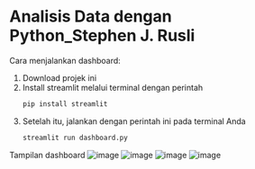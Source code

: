 # Analisis Data dengan Python_Stephen J. Rusli

Cara menjalankan dashboard:
1. Download projek ini
2. Install streamlit melalui terminal dengan perintah
   ```bash
   pip install streamlit
   ```
3. Setelah itu, jalankan dengan perintah ini pada terminal Anda
   ```bash
   streamlit run dashboard.py
   ```

Tampilan dashboard
![image](https://github.com/phen28/Analisis_Data_dengan_Python_Stephen/assets/92217368/128811e5-6d28-430a-89ec-3d5f75195b3f)
![image](https://github.com/phen28/Analisis_Data_dengan_Python_Stephen/assets/92217368/941da9bc-84a9-4cb6-aec5-d91cc3e639af)
![image](https://github.com/phen28/Analisis_Data_dengan_Python_Stephen/assets/92217368/c5b7925f-0751-4bcc-bbca-8f158422fab5)
![image](https://github.com/phen28/Analisis_Data_dengan_Python_Stephen/assets/92217368/3edd05ee-92e1-4a5c-bea8-b3252dd087eb)
